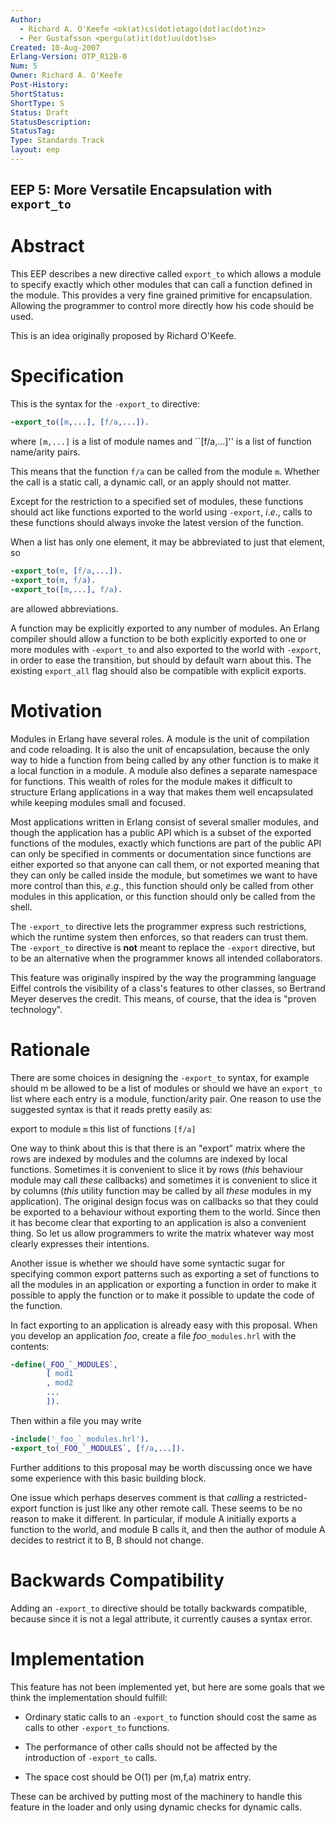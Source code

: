 ```yaml
---
Author:
  - Richard A. O'Keefe <ok(at)cs(dot)otago(dot)ac(dot)nz>
  - Per Gustafsson <pergu(at)it(dot)uu(dot)se>
Created: 10-Aug-2007
Erlang-Version: OTP_R12B-0
Num: 5
Owner: Richard A. O'Keefe
Post-History: 
ShortStatus: 
ShortType: S
Status: Draft
StatusDescription: 
StatusTag: 
Type: Standards Track
layout: eep
---
```

EEP 5: More Versatile Encapsulation with `export_to`
----

Abstract
========

This EEP describes a new directive called `export_to` which allows a
module to specify exactly which other modules that can call a function
defined in the module. This provides a very fine grained primitive for
encapsulation. Allowing the programmer to control more directly how
his code should be used.

This is an idea originally proposed by Richard O'Keefe.

Specification
=============

This is the syntax for the `-export_to` directive:

```erlang
-export_to([m,...], [f/a,...]).
```

where ``[m,...]`` is a list of module names and ``[f/a,...]''
is a list of function name/arity pairs.

This means that the function `f/a` can be called from the module
`m`. Whether the call is a static call, a dynamic call,
or an apply should not matter.

Except for the restriction to a specified set of modules,
these functions should act like functions exported to the
world using `-export`, _i_._e_., calls to these functions
should always invoke the latest version of the function.

When a list has only one element, it may be abbreviated to just
that element, so

```erlang
-export_to(m, [f/a,...]).
-export_to(m, f/a).
-export_to([m,...], f/a).
```

are allowed abbreviations.

A function may be explicitly exported to any number of modules.
An Erlang compiler should allow a function to be both explicitly
exported to one or more modules with `-export_to` and also
exported to the world with `-export`, in order to ease the
transition, but should by default warn about this.
The existing `export_all` flag should also be compatible with
explicit exports.

Motivation
==========

Modules in Erlang have several roles.
A module is the unit of compilation and code reloading.
It is also the unit of encapsulation, because the
only way to hide a function from being called by any other function is
to make it a local function in a module.  A module also defines a
separate namespace for functions.  This wealth of roles for the module
makes it difficult to structure Erlang applications in a way that
makes them well encapsulated while keeping modules small and focused.

Most applications written in Erlang consist of several smaller
modules, and though the application has a public API which is a subset
of the exported functions of the modules, exactly which functions
are part of the public API can only be specified in comments or
documentation since functions are either exported so that anyone can
call them, or not exported meaning that they can only be called inside
the module, but sometimes we want to have more control than
this, _e_._g_., this function should only be called from other modules
in this application,
or this function should only be called from the shell.

The `-export_to` directive lets the programmer
express such restrictions, which the runtime system then enforces,
so that readers can trust them.
The `-export_to` directive is __not__ meant to replace
the `-export` directive, but to be an alternative when the
programmer knows all intended collaborators.

This feature was originally inspired by the way the programming
language Eiffel controls the visibility of a class's features
to other classes, so Bertrand Meyer deserves the credit.  This
means, of course, that the idea is "proven technology".

Rationale
=========

There are some choices in designing the `-export_to` syntax,
for example should m be allowed to be a list of modules or
should we have an `export_to` list where each entry is a module,
function/arity pair.
One reason to use the suggested syntax is that it reads pretty easily as:

export to module `m` this list of functions `[f/a]`

One way to think about this is that there is an "export" matrix
where the rows are indexed by modules and the columns are indexed
by local functions.  Sometimes it is convenient to slice it by
rows (_this_ behaviour module may call _these_ callbacks) and
sometimes it is convenient to slice it by columns (_this_ utility
function may be called by all _these_ modules in my application).
The original design focus was on callbacks so that they could be
exported to a behaviour without exporting them to the world.
Since then it has become clear that exporting to an application
is also a convenient thing.  So let us allow programmers to write
the matrix whatever way most clearly expresses their intentions.

Another issue is whether we should have some syntactic sugar for
specifying common export patterns such as exporting a set of functions
to all the modules in an application or exporting a function in order
to make it possible to apply the function or to make it possible to
update the code of the function.

In fact exporting to an application is already easy with this
proposal.  When you develop an application _foo_, create a
file _foo_`_modules.hrl` with the contents:

```erlang
-define(_FOO_`_MODULES`,
        [ mod1
        , mod2
        ...
        ]).
```

Then within a file you may write

```erlang
-include('_foo_`_modules.hrl').
-export_to(_FOO_`_MODULES`, [f/a,...]).
```

Further additions to this proposal may be worth discussing once
we have some experience with this basic building block.

One issue which perhaps deserves comment is that _calling_ a
restricted-export function is just like any other remote call.
These seems to be no reason to make it different.  In particular,
if module A initially exports a function to the world, and
module B calls it, and then the author of module A decides to
restrict it to B, B should not change.

Backwards Compatibility
=======================

Adding an `-export_to` directive should be totally backwards
compatible, because since it is not a legal attribute, it currently
causes a syntax error.

Implementation
==============

This feature has not been implemented yet, but here are some goals
that we think the implementation should fulfill:

* Ordinary static calls to an `-export_to` function should cost the
  same as calls to other `-export_to` functions.

* The performance of other calls should not be affected by the
  introduction of `-export_to` calls.

* The space cost should be O(1) per (m,f,a) matrix entry.

These can be archived by putting most of the machinery to handle this
feature in the loader and only using dynamic checks for dynamic
calls.

[EmacsVar]: <> "Local Variables:"
[EmacsVar]: <> "mode: indented-text"
[EmacsVar]: <> "indent-tabs-mode: nil"
[EmacsVar]: <> "sentence-end-double-space: t"
[EmacsVar]: <> "fill-column: 70"
[EmacsVar]: <> "coding: utf-8"
[EmacsVar]: <> "End:"